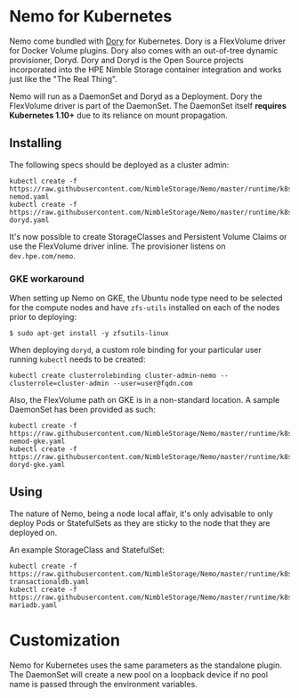 # Nemo for Kubernetes
Nemo come bundled with [Dory](https://github.com/hpe-storage/dory) for Kubernetes. Dory is a FlexVolume driver for Docker Volume plugins. Dory also comes with an out-of-tree dynamic provisioner, Doryd. Dory and Doryd is the Open Source projects incorporated into the HPE Nimble Storage container integration and works just like the "The Real Thing".

Nemo will run as a DaemonSet and Doryd as a Deployment. Dory the FlexVolume driver is part of the DaemonSet. The DaemonSet itself **requires Kubernetes 1.10+** due to its reliance on mount propagation.

## Installing
The following specs should be deployed as a cluster admin:
```
kubectl create -f https://raw.githubusercontent.com/NimbleStorage/Nemo/master/runtime/k8s/daemonset-nemod.yaml
kubectl create -f https://raw.githubusercontent.com/NimbleStorage/Nemo/master/runtime/k8s/deploy-doryd.yaml
```
It's now possible to create StorageClasses and Persistent Volume Claims or use the FlexVolume driver inline. The provisioner listens on `dev.hpe.com/nemo`.

### GKE workaround ###
When setting up Nemo on GKE, the Ubuntu node type need to be selected for the compute nodes and have `zfs-utils` installed on each of the nodes prior to deploying:
```
$ sudo apt-get install -y zfsutils-linux
```

When deploying `doryd`, a custom role binding for your particular user running `kubectl` needs to be created:
```
kubectl create clusterrolebinding cluster-admin-nemo --clusterrole=cluster-admin --user=user@fqdn.com
```
Also, the FlexVolume path on GKE is in a non-standard location. A sample DaemonSet has been provided as such:
```
kubectl create -f https://raw.githubusercontent.com/NimbleStorage/Nemo/master/runtime/k8s/daemonset-nemod-gke.yaml
kubectl create -f https://raw.githubusercontent.com/NimbleStorage/Nemo/master/runtime/k8s/deploy-doryd-gke.yaml
```

## Using
The nature of Nemo, being a node local affair, it's only advisable to only deploy Pods or StatefulSets as they are sticky to the node that they are deployed on.

An example StorageClass and StatefulSet:
```
kubectl create -f https://raw.githubusercontent.com/NimbleStorage/Nemo/master/runtime/k8s/sc-transactionaldb.yaml
kubectl create -f https://raw.githubusercontent.com/NimbleStorage/Nemo/master/runtime/k8s/statefulset-mariadb.yaml
```

# Customization
Nemo for Kubernetes uses the same parameters as the standalone plugin. The DaemonSet will create a new pool on a loopback device if no pool name is passed through the environment variables. 
